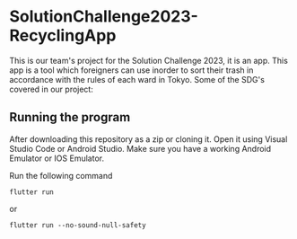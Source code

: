 # SolutionChallenge2023-RecyclingApp
This is our team's project for the Solution Challenge 2023, it is an app. This app is a tool which foreigners can use inorder to sort their trash in accordance with the rules of each ward in Tokyo. 
Some of the SDG's covered in our project:


## Running the program

After downloading this repository as a zip or cloning it. Open it using Visual Studio Code or Android Studio. Make sure you have a working Android Emulator or IOS Emulator.

Run the following command

    flutter run

or

    flutter run --no-sound-null-safety  





